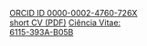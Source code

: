---
---
[ORCID ID 0000-0002-4760-726X](https://orcid.org/0000-0002-4760-726X)   <br>[short CV (PDF)](assets/cvitae_jasnau_en.pdf) [Ciência Vitae:  <br> 6115-393A-B05B](https://www.cienciavitae.pt/portal/6115-393A-B05B)